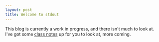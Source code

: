 ```yaml
---
layout: post
title: Welcome to stdout
---
```


This blog is currently a work in progress, and there isn't much to look at. I've
got some [class notes][notes] up for you to look at, more coming.

[notes]: /notes/
